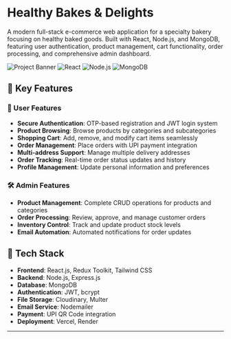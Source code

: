 # Healthy Bakes & Delights

A modern full-stack e-commerce web application for a specialty bakery focusing on healthy baked goods. Built with React, Node.js, and MongoDB, featuring user authentication, product management, cart functionality, order processing, and comprehensive admin dashboard.

![Project Banner](https://img.shields.io/badge/Full--Stack-E--Commerce-brightgreen?style=for-the-badge) ![React](https://img.shields.io/badge/React-19.0.0-blue?style=for-the-badge&logo=react) ![Node.js](https://img.shields.io/badge/Node.js-Express-green?style=for-the-badge&logo=node.js) ![MongoDB](https://img.shields.io/badge/MongoDB-Database-green?style=for-the-badge&logo=mongodb)

## 🌟 Key Features

### 👤 User Features
- **Secure Authentication**: OTP-based registration and JWT login system
- **Product Browsing**: Browse products by categories and subcategories
- **Shopping Cart**: Add, remove, and modify cart items seamlessly
- **Order Management**: Place orders with UPI payment integration
- **Multi-address Support**: Manage multiple delivery addresses
- **Order Tracking**: Real-time order status updates and history
- **Profile Management**: Update personal information and preferences

### 🛠️ Admin Features
- **Product Management**: Complete CRUD operations for products and categories
- **Order Processing**: Review, approve, and manage customer orders
- **Inventory Control**: Track and update product stock levels
- **Email Automation**: Automated notifications for order updates

## 🚀 Tech Stack

- **Frontend**: React.js, Redux Toolkit, Tailwind CSS
- **Backend**: Node.js, Express.js
- **Database**: MongoDB
- **Authentication**: JWT, bcrypt
- **File Storage**: Cloudinary, Multer
- **Email Service**: Nodemailer
- **Payment**: UPI QR Code integration
- **Deployment**: Vercel, Render

---